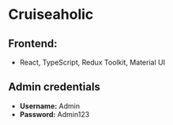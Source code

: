 # Cruiseaholic

## Frontend:
- React, TypeScript, Redux Toolkit, Material UI

## Admin credentials
- **Username:** Admin
- **Password:** Admin123
